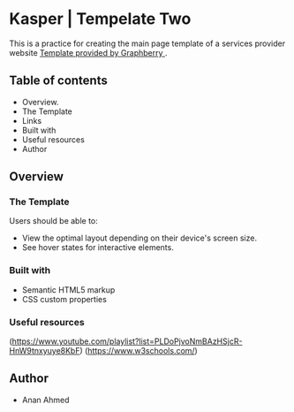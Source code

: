 # Kasper | Tempelate Two  #

This is a practice for creating the main page template of a services provider website [Template provided by Graphberry ](https://www.graphberry.com/item/kasper-one-page-psd-template).

## Table of contents

- Overview.
- The Template
- Links
- Built with
- Useful resources
- Author


## Overview

### The Template

Users should be able to:
- View the optimal layout depending on their device's screen size.
- See hover states for interactive elements.

### Built with

- Semantic HTML5 markup
- CSS custom properties


### Useful resources
(https://www.youtube.com/playlist?list=PLDoPjvoNmBAzHSjcR-HnW9tnxyuye8KbF)
(https://www.w3schools.com/)

## Author
 - Anan Ahmed 
